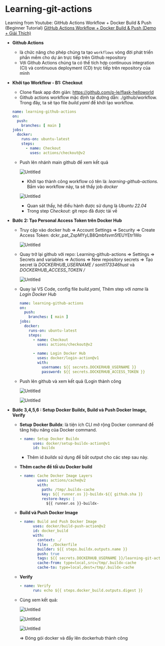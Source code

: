 # Learning-git-actions
Learning from Youtube: GitHub Actions Workflow + Docker Build &amp; Push (Beginner Tutorial)
[GitHub Actions Workflow + Docker Build & Push (Demo + Giải Thích)](https://www.youtube.com/watch?v=33Ttv3taz7I&t=1s&ab_channel=FullstacKAGE)

- **Github Actions**
    - là chức năng cho phép chúng ta tạo `workflows` vòng đời phát triển phần mềm cho dự án trực tiếp trên Github repository
    - Với Github Actions chúng ta có thể tích hợp continuous integration (CI) và continuous deployment (CD) trực tiếp trên repository của mình
- **Khởi tạo Workflow - B1: Checkout**
    - Clone flask app đơn giản: https://github.com/p-le/flask-helloworld
    - Github actions workflow mặc định tại đường dẫn: ./github/workflow. Trong đây, ta sẽ tạo file *build.yaml* để khởi tạo workflow.
    
    ```yaml
    name: learning-github-actions
    on:
      push:
        branches: [ main ]
    jobs:
      docker:
        runs-on: ubuntu-latest
        steps:
          - name: Checkout
            uses: actions/checkout@v2
    ```
    
    - Push lên nhánh main github để xem kết quả
        
        ![Untitled](static/Untitled.png)
        
        - Khởi tạo thành công workflow có tên là: *learning-github-actions.* Bấm vào workflow này, ta sẽ thấy job *docker*
        
        ![Untitled](static/Untitled%201.png)
        
        - Quan sát thấy, hệ điều hành được sử dụng là *Ubuntu 22.04*
        - Trong step C*heckout*: git repo đã được tải về
- **Bước 2: Tạo Personal Access Token trên Docker Hub**
    - Truy cập vào docker hub ⇒ Account Settings ⇒ Security ⇒ Create Access Token: dckr_pat_ZspMYyLB8Qmbfsvm5fEUYEtr1Wo
        
        ![Untitled](static/Untitled%202.png)
        
    - Quay trở lại github với repo: Learning-github-actions ⇒ Settings ⇒ Secrets and variables ⇒ Actions ⇒ New repository secrets ⇒ Tạo secret là *DOCKERHUB_USERNAME / sonlt173346hust* và *DOCKERHUB_ACCESS_TOKEN / <dockerhub-token>*
        
        ![Untitled](static/Untitled%203.png)
        
    - Quay lại VS Code, config file *build.yaml,* Thêm step với *name* là *Login Docker Hub*
        
        ```yaml
        name: learning-github-actions
        on:
          push:
            branches: [ main ]
        jobs:
          docker:
            runs-on: ubuntu-latest
            steps:
              - name: Checkout
                uses: actions/checkout@v2
              
              - name: Login Docker Hub
                uses: docker/login-action@v1
                with:
                  username: ${{ secrets.DOCKERHUB_USERNAME }}
                  password: ${{ secrets.DOCKERHUB_ACCESS_TOKEN }}
        ```
        
    - Push lên github và xem kết quả (Login thành công
        
        ![Untitled](static/Untitled%204.png)
        
        ![Untitled](static/Untitled%205.png)
        
- **Bước 3,4,5,6 : Setup Docker Buildx, Build và Push Docker Image, Verify**
    - **Setup** **Docker Buildx**: là tiện ích CLI mở rộng Docker command để tăng hiệu năng của Docker command.
        
        ```yaml
        - name: Setup Docker Buildx
        	  uses: docker/setup-buildx-action@v1
        	  id: buildx
        ```
        
        - Thêm id *buildx* sử dụng để bắt output cho các step sau này.
    - **Thêm cache để tối ưu Docker build**
        
        ```yaml
        - name: Cache Docker Image Layers
                uses: actions/cache@v2
                with:
                  path: /tmp/.buildx-cache
                  key: ${{ runner.os }}-buildx-${{ github.sha }}
                  restore-keys: |
                    ${{ runner.os }}-buildx-
        ```
        
    - **Build và Push Docker Image**
        
        ```yaml
        - name: Build and Push Docker Image
        	  uses: docker/build-push-action@v2
        	  id: docker_build
        	  with:
        	    context: ./
        	    file: ./Dockerfile
        	    builder: ${{ steps.buildx.outputs.name }}
        	    push: true
        	    tags: ${{ secrets.DOCKERHUB_USERNAME }}/learning-git-actions
        	    cache-from: type=local,src=/tmp/.buildx-cache
        	    cache-to: type=local,dest=/tmp/.buildx-cache
        ```
        
    - **Verify**
        
        ```yaml
        - name: Verify
        	  run: echo ${{ steps.docker_build.outputs.digest }}
        ```
        
    - Cùng xem kết quả:
        
        ![Untitled](static/Untitled%206.png)
        
        ![Untitled](static/Untitled%207.png)
        
        ![Untitled](static/Untitled%208.png)
        
        ⇒ Đóng gói docker và đẩy lên dockerhub thành công